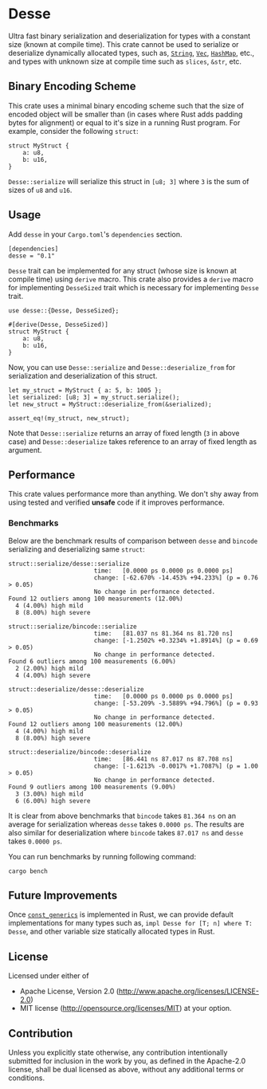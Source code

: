 # Desse
Ultra fast binary serialization and deserialization for types with a constant size (known at compile time). This
crate cannot be used to serialize or deserialize dynamically allocated types, such as,
[`String`](std::string::String), [`Vec`](std::vec::Vec), [`HashMap`](std::collections::HashMap), etc., and types 
with unknown size at compile time such as `slices`, `&str`, etc.

## Binary Encoding Scheme
This crate uses a minimal binary encoding scheme such that the size of encoded object will be smaller than (in cases
where Rust adds padding bytes for alignment) or equal to it's size in a running Rust program. For example, consider
the following `struct`:

```
struct MyStruct {
    a: u8,
    b: u16,
}
```

`Desse::serialize` will serialize this struct in `[u8; 3]` where `3` is the sum of sizes of `u8` and `u16`.

## Usage
Add `desse` in your `Cargo.toml`'s `dependencies` section.
```
[dependencies]
desse = "0.1"
```

`Desse` trait can be implemented for any struct (whose size is known at compile time) using `derive` macro. This
crate also provides a `derive` macro for implementing `DesseSized` trait which is necessary for implementing `Desse`
trait.
```
use desse::{Desse, DesseSized};

#[derive(Desse, DesseSized)]
struct MyStruct {
    a: u8,
    b: u16,
}
```

Now, you can use `Desse::serialize` and `Desse::deserialize_from` for serialization and deserialization of this 
struct.

```
let my_struct = MyStruct { a: 5, b: 1005 };
let serialized: [u8; 3] = my_struct.serialize();
let new_struct = MyStruct::deserialize_from(&serialized);

assert_eq!(my_struct, new_struct);
```

Note that `Desse::serialize` returns an array of fixed length (`3` in above case) and `Desse::deserialize` takes
reference to an array of fixed length as argument.

## Performance
This crate values performance more than anything. We don't shy away from using tested and verified **unsafe** code
if it improves performance.

### Benchmarks
Below are the benchmark results of comparison between `desse` and `bincode` serializing and deserializing same `struct`:
```
struct::serialize/desse::serialize
                        time:   [0.0000 ps 0.0000 ps 0.0000 ps]
                        change: [-62.670% -14.453% +94.233%] (p = 0.76 > 0.05)
                        No change in performance detected.
Found 12 outliers among 100 measurements (12.00%)
  4 (4.00%) high mild
  8 (8.00%) high severe

struct::serialize/bincode::serialize
                        time:   [81.037 ns 81.364 ns 81.720 ns]
                        change: [-1.2502% +0.3234% +1.8914%] (p = 0.69 > 0.05)
                        No change in performance detected.
Found 6 outliers among 100 measurements (6.00%)
  2 (2.00%) high mild
  4 (4.00%) high severe

struct::deserialize/desse::deserialize
                        time:   [0.0000 ps 0.0000 ps 0.0000 ps]
                        change: [-53.209% -3.5889% +94.796%] (p = 0.93 > 0.05)
                        No change in performance detected.
Found 12 outliers among 100 measurements (12.00%)
  4 (4.00%) high mild
  8 (8.00%) high severe

struct::deserialize/bincode::deserialize
                        time:   [86.441 ns 87.017 ns 87.708 ns]
                        change: [-1.6213% -0.0017% +1.7087%] (p = 1.00 > 0.05)
                        No change in performance detected.
Found 9 outliers among 100 measurements (9.00%)
  3 (3.00%) high mild
  6 (6.00%) high severe
```

It is clear from above benchmarks that `bincode` takes `81.364 ns` on an average for serialization whereas `desse` takes
`0.0000 ps`. The results are also similar for deserialization where `bincode` takes `87.017 ns` and `desse` takes
`0.0000 ps`.

You can run benchmarks by running following command:
```
cargo bench
```

## Future Improvements
Once [`const_generics`](https://github.com/rust-lang/rfcs/blob/master/text/2000-const-generics.md) is implemented
in Rust, we can provide default implementations for many types such as, `impl Desse for [T; n] where T: Desse`, and
other variable size statically allocated types in Rust.

## License
Licensed under either of
- Apache License, Version 2.0 (http://www.apache.org/licenses/LICENSE-2.0)
- MIT license (http://opensource.org/licenses/MIT)
at your option.

## Contribution
Unless you explicitly state otherwise, any contribution intentionally submitted for inclusion in the work by you, as 
defined in the Apache-2.0 license, shall be dual licensed as above, without any additional terms or conditions.
